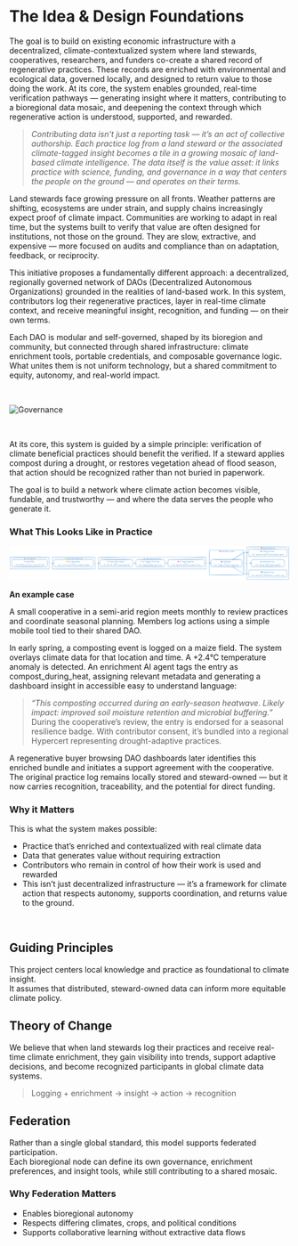 # The Idea & Design Foundations
The goal is to build on existing economic infrastructure with a decentralized, climate-contextualized system where land stewards, cooperatives, researchers, and funders co-create a shared record of regenerative practices. These records are enriched with environmental and ecological data, governed locally, and designed to return value to those doing the work. At its core, the system enables grounded, real-time verification pathways — generating insight where it matters, contributing to a bioregional data mosaic, and deepening the context through which regenerative action is understood, supported, and rewarded.

 > _Contributing data isn't just a reporting task — it’s an act of collective authorship. 
> Each practice log from a land steward or the associated climate-tagged insight becomes a tile in a growing mosaic of land-based climate intelligence._
> _The data itself is the value asset: it links practice with science, funding, and governance in a way that centers the people on the ground — and operates on their terms._

Land stewards face growing pressure on all fronts. Weather patterns are shifting, ecosystems are under strain, and supply chains increasingly expect proof of climate impact. Communities are working to adapt in real time,  but the systems built to verify that value are often designed for institutions, not those on the ground. They are slow, extractive, and expensive — more focused on audits and compliance than on adaptation, feedback, or reciprocity.

This initiative proposes a fundamentally different approach: a decentralized, regionally governed network of DAOs (Decentralized Autonomous Organizations) grounded in the realities of land-based work. In this system, contributors log their regenerative practices, layer in real-time climate context, and receive meaningful insight, recognition, and funding — on their own terms.

Each DAO is modular and self-governed, shaped by its bioregion and community, but connected through shared infrastructure: climate enrichment tools, portable credentials, and composable governance logic. What unites them is not uniform technology, but a shared commitment to equity, autonomy, and real-world impact.

&nbsp; 


<img src="../diagrams/image.avif" alt="Governance" width="600"/>

&nbsp; 

At its core, this system is guided by a simple principle: verification of climate beneficial practices should benefit the verified. If a steward applies compost during a drought, or restores vegetation ahead of flood season, that action should be recognized rather than not buried in paperwork.

The goal is to build a network where climate action becomes visible, fundable, and trustworthy — and where the data serves the people who generate it.

### What This Looks Like in Practice 

![Governance](../diagrams/3xflow.png)


__An example case__ 


A small cooperative in a semi-arid region meets monthly to review practices and coordinate seasonal planning. Members log actions using a simple mobile tool tied to their shared DAO.

In early spring, a composting event is logged on a maize field. The system overlays climate data for that location and time. A +2.4°C temperature anomaly is detected. An enrichment AI agent tags the entry as compost_during_heat, assigning relevant metadata and generating a dashboard insight in accessible easy to understand language:
> _“This composting occurred during an early-season heatwave. Likely impact: improved soil moisture retention and microbial buffering.”_
During the cooperative’s review, the entry is endorsed for a seasonal resilience badge. With contributor consent, it’s bundled into a regional Hypercert representing drought-adaptive practices.

A regenerative buyer browsing DAO dashboards later identifies this enriched bundle and initiates a support agreement with the cooperative. The original practice log remains locally stored and steward-owned — but it now carries recognition, traceability, and the potential for direct funding.

### Why it Matters ###
This is what the system makes possible:
* Practice that’s enriched and contextualized with real climate data
* Data that generates value without requiring extraction
* Contributors who remain in control of how their work is used and rewarded
* This isn’t just decentralized infrastructure — it’s a framework for climate action that respects autonomy, supports coordination, and returns value to the ground.

&nbsp; 

## Guiding Principles

This project centers local knowledge and practice as foundational to climate insight.  
It assumes that distributed, steward-owned data can inform more equitable climate policy.

## Theory of Change

We believe that when land stewards log their practices and receive real-time climate enrichment,
they gain visibility into trends, support adaptive decisions, and become recognized participants
in global climate data systems.

> Logging + enrichment → insight → action → recognition

## Federation

Rather than a single global standard, this model supports federated participation.  
Each bioregional node can define its own governance, enrichment preferences, and insight tools, 
while still contributing to a shared mosaic.

### Why Federation Matters

- Enables bioregional autonomy
- Respects differing climates, crops, and political conditions
- Supports collaborative learning without extractive data flows
